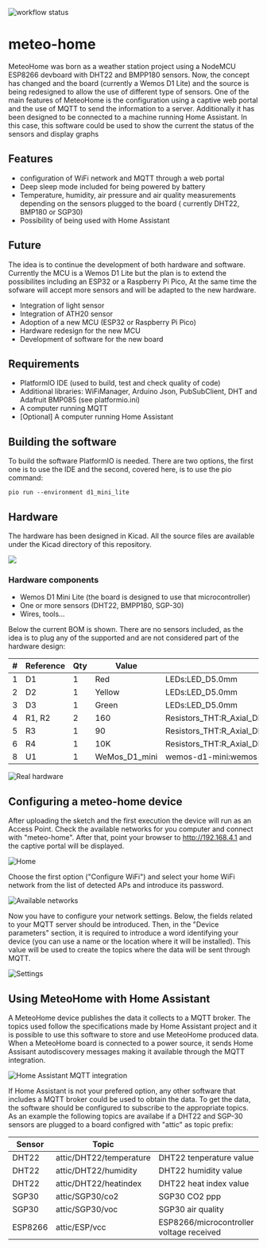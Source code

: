 
![workflow status](https://github.com/deuteros76/meteo-home/actions/workflows/main.yml/badge.svg)

# meteo-home
MeteoHome was born as a weather station project using a NodeMCU ESP8266 devboard with DHT22 and BMPP180 sensors. Now, the concept has changed and the board (currently a Wemos D1 Lite) and the source is being redesigned to allow the use of different type of sensors. One of the main features of MeteoHome is the configuration using a captive web portal and the use of MQTT to send the information to a server. Additionally it has been designed to be connected to a machine running Home Assistant. In this case, this software could be used to show the current the status of the sensors and display graphs

## Features
- configuration of WiFi network and MQTT through a web portal 
- Deep sleep mode included for being powered by battery 
- Temperature, humidity, air pressure and air quality measurements depending on the sensors plugged to the board ( currently DHT22, BMP180 or SGP30)
- Possibility of being used with Home Assistant

## Future
The idea is to continue the development of both hardware and software. Currently the MCU is a Wemos D1 Lite but the plan is to extend the possibilites including an ESP32 or a Raspberry Pi Pico, At the same time the sofware will accept more sensors and will be adapted to the new hardware.

- Integration of light sensor
- Integration of ATH20 sensor
- Adoption of a new MCU (ESP32 or Raspberry Pi Pico)
- Hardware redesign for the new MCU
- Development of software for the new board 

## Requirements
- PlatformIO IDE (used to build, test and check quality of code)
- Additional libraries: WiFiManager, Arduino Json, PubSubClient, DHT and Adafruit BMP085 (see platformio.ini)
- A computer running MQTT
- [Optional] A computer running Home Assistant


## Building the software

To build the software PlatformIO is needed. There are two options, the first one is to use the IDE and the second, covered here, is to use the pio command:

```shell
pio run --environment d1_mini_lite
```

## Hardware

The hardware has been designed in Kicad. All the source files are available under the Kicad directory of this repository.

![](pics/meteo-home-kicad.png)

### Hardware components
- Wemos D1 Mini Lite (the board is designed to use that microcontroller)
- One or more sensors (DHT22, BMPP180, SGP-30)
- Wires, tools...

Below the current BOM is shown. There are no sensors included, as the idea is to plug any of the supported and are not considered part of the hardware design:

|#  |Reference|Qty|Value                     |Footprint                                                     |
|---|---------|---|--------------------------|--------------------------------------------------------------|
|1  |D1       |1  |Red                       |LEDs:LED_D5.0mm                                               |
|2  |D2       |1  |Yellow                    |LEDs:LED_D5.0mm                                               |
|3  |D3       |1  |Green                     |LEDs:LED_D5.0mm                                               |
|4  |R1, R2   |2  |160                       |Resistors_THT:R_Axial_DIN0207_L6.3mm_D2.5mm_P7.62mm_Horizontal|
|5  |R3       |1  |90                        |Resistors_THT:R_Axial_DIN0207_L6.3mm_D2.5mm_P7.62mm_Horizontal|
|6  |R4       |1  |10K                       |Resistors_THT:R_Axial_DIN0207_L6.3mm_D2.5mm_P7.62mm_Horizontal|
|8  |U1       |1  |WeMos_D1_mini             |wemos-d1-mini:wemos-d1-mini-with-pin-header                   |



![Real hardware](pics/meteo-home-wemos.png) 



## Configuring a meteo-home device
After uploading the sketch and the first execution the device will run as an Access Point. Check the available networks for you computer and connect with "meteo-home". After that, point your browser to http://192.168.4.1 and the captive portal will be displayed. 

![Home](pics/home.png) 

Choose the first option ("Configure WiFi") and select your home WiFi network from the list of detected APs and introduce its password. 

![Available networks](pics/wifi-scan.png) 

Now you have to configure your network settings. Below, the fields related to your MQTT server should be introduced. Then, in the "Device parameters" section, it is required to introduce a word identifying your device (you can use a name or the location where it will be installed). This value will be used to create the topics where the data will be sent through MQTT. 

![Settings](pics/parameter-settings.png) 

## Using MeteoHome with Home Assistant
A MeteoHome device publishes the data it collects to a MQTT broker. The topics used follow the specifications made by Home Assistant project and it is possible to use this software to store and use MeteoHome produced data. When a MeteoHome board is connected to a power source, it sends Home Assisant autodiscovery messages making it available through the MQTT integration.


![Home Assistant MQTT integration](pics/meteo-home-mqtt-integration.png) 

If Home Assistant is not your prefered option, any other software that includes a MQTT broker could be used to obtain the data. To get the data, the software should be configured to subscribe to the appropriate topics. As an example the following topics are availabe if a DHT22 and SGP-30 sensors are plugged to a board configred with "attic" as topic prefix:


| Sensor  | Topic  |   |   |   |
|---|---|---|---|---|
| DHT22  | attic/DHT22/temperature  | DHT22 tenperature value  |   |   |
| DHT22  | attic/DHT22/humidity  | DHT22 humidity value  |   |   |
| DHT22  | attic/DHT22/heatindex  | DHT22 heat index value  |   |   |
| SGP30  | attic/SGP30/co2  | SGP30 CO2 ppp  |   |   |
| SGP30  | attic/SGP30/voc  | SGP30 air quality |   |   |
| ESP8266  | attic/ESP/vcc  | ESP8266/microcontroller voltage received  |   |   |
